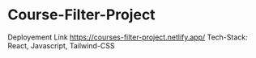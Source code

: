 # Course-Filter-Project
Deployement Link
https://courses-filter-project.netlify.app/
Tech-Stack: React, Javascript, Tailwind-CSS
